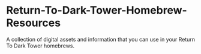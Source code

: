 # Return-To-Dark-Tower-Homebrew-Resources
A collection of digital assets and information that you can use in your Return To Dark Tower homebrews.
